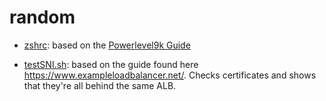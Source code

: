 # random

- [zshrc](https://github.com/lserpietri/random/blob/master/zshrc): based on the [Powerlevel9k Guide](https://github.com/bhilburn/powerlevel9k/blob/master/README.md)

- [testSNI.sh](https://github.com/lserpietri/random/blob/master/testSNI.sh): based on the guide found here https://www.exampleloadbalancer.net/. Checks certificates and shows that they're all behind the same ALB.
